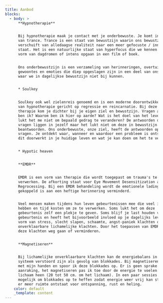 ```yaml
---
title: Aanbod
blocks:
  - body: >
      **Hypnotherapie**


      Bij hypnotherapie maak je contact met je onderbewuste. Je komt in een vorm
      van trance. Trance is een staat van bewustzijn waarin ons bewustzijn
      verschuift van alledaagse realiteit naar een meer gefocuste / innerlijke
      staat. Het is een natuurlijke staat van hyperfocus die we kennen in de
      vorm van dagdromen of intens opgaan in een film of boek.


      Ons onderbewustzijn is een verzameling van herinneringen, overtuigingen,
      gewoontes en emoties die diep opgeslagen zijn in een deel van ons brein
      waar we in dagelijkse bewustzijn niet bij kunnen.


      * Soulkey


      Soulkey ook wel zielenreis genoemd en is een moderne doorontwikkelde vorm
      van hypnotherapie gericht op regressie en reincarnatie. Bij deze vorm van
      therapie kom je dichter bij je eigen ziel en bewustzijn. Vragen als; Wie
      ben ik? Waarom ben ik hier op aarde? Wat is het doel van het leven? Waarom
      lukt het me niet om bepaald gedrag te veranderen? De antwoorden op deze
      vragen liggen in jezelf maar het lukt niet om deze in bewustzijn te
      beantwoorden. Ons onderbewuste, onze ziel, heeft de antwoorden op deze
      vragen. Je ontdekt waar, wanneer en waardoor een probleem is ontstaan, hoe
      dit doorwerkt in je huidige leven en wat je kan doen om het te veranderen.


      * Hypotic heaven


      **EMDR**


      EMDR is een vorm van therapie die wordt toegepast om trauma's te
      verwerken. De afkorting staat voor Eye Movement Desensitization and
      Regrocessing. Bij een EMDR behandeling wordt de emotionele lading die
      gekoppeld is aan een heftige herinnering verminderd.


      Veel mensen maken tijdens hun leven gebeurtenissen mee die veel impact
      hebben en tijd kosten om ze te verwerken. Soms lukt het om deze
      gebeurtenis zelf een plekje te geven. Soms blijf je last houden van deze
      gebeurtenis en heeft het bijvoorbeeld invloed op je dagelijks leven in de
      vorm van stress, slecht slapen, schaamte, angst-paniek klachten of
      onverklaarbare lichamelijke klachten. Door het toepassen van EMDR kunnen
      deze klachten weg gaan of verminderen.


      **Magnetiseren**


      Bij lichamelijke onverklaarbare klachten kan de energiebalans in ons
      systeem verstoord zijn als gevolg van blokkades. Bij magnetiseren werk ik
      met mijn handen en spoor ik deze blokkades op. Er is geen sprake van
      aanraking, het magnetiseren pas ik toe door de energie te voelen om uw
      lichaam heen (20 tot 50 cm. om het lichaam). In een paar sessies is het
      mogelijk om blokkades op te heffen zodat energie weer vrij kan stromen en
      er meer ruimte ontstaat voor ontspanning, rust en heling.  
    color: default
    _template: content
---
```


